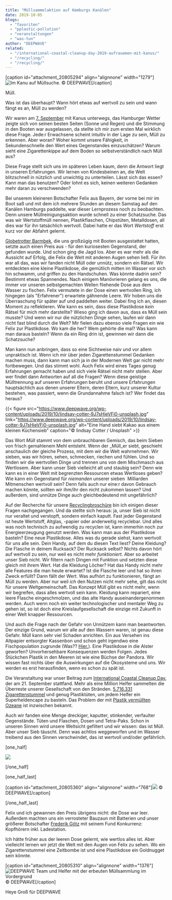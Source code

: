 ```yaml
---
title: "Müllsammelaktion auf Hamburgs Kanälen"
date: 2019-10-05
blogs: 
  - "favoriten"
  - "pplastic-pollution"
  - "veranstaltungen"
  - "was-tun"
author: "DEEPWAVE"
related: 
  - "/international-coastal-cleanup-day-2019-aufrauemen-mit-kanus/"
  - "/recycling/"
  - "/recycling/"
---
```


\[caption id="attachment\_20805294" align="alignnone" width="1279"\]![Im Kanu auf Müllsuche.](https://www.deepwave.org/wp-content/uploads/2019/09/Muellsammlung_Header.jpeg) © DEEPWAVE\[/caption\]

Müll.

Was ist das überhaupt? Wann hört etwas auf wertvoll zu sein und wann fängt es an, Müll zu werden?

Wir waren am [7\. September](https://www.deepwave.org/international-coastal-cleanup-day-2019-aufrauemen-mit-kanus/) mit Kanus unterwegs, das Hamburger Wetter zeigte sich von seinen besten Seiten (Sonne und Regen) und die Stimmung in den Booten war ausgelassen, da stellte ich mir zum ersten Mal wirklich diese Frage. Jede:r Erwachsene scheint intuitiv in der Lage zu sein, Müll zu erkennen. Aber woran? Woher kommt unsere Fähigkeit, in Sekundenschnelle den Wert eines Gegenstandes einzuschätzen? Warum sieht eine Zigarettenkippe auf dem Boden so selbstverständlich nach Müll aus?

Diese Frage stellt sich uns im späteren Leben kaum, denn die Antwort liegt in unseren Erfahrungen. Wir lernen von Kindesbeinen an, die Welt blitzschnell in nützlich und unwichtig zu unterteilen. Lässt sich das essen? Kann man das benutzen? Oder lohnt es sich, keinen weiteren Gedanken mehr daran zu verschwenden?

Bei unserem kleineren Botschafter Felix aus Bayern, der vorne bei mir im Boot saß und mit dem ich mehrere Stunden an diesem Samstag auf den Kanälen Hamburgs paddelte, war dieser Lernprozess noch zu beobachten. Denn unsere Müllreinigungsaktion wurde schnell zu einer Schatzsuche. Das was wir Wertstoffmüll nennen, Plastikflaschen, Chipstüten, Metalldosen, all dies war für ihn tatsächlich wertvoll. Dabei hatte er das Wort _Wertstoff_ erst kurz vor der Abfahrt gelernt.

[Globetrotter Barmbek](https://www.globetrotter.de/ueber-globetrotter/nachhaltigkeit/), die uns großzügig mit Booten ausgestattet hatten, setzte auch einen Preis aus - für den kuriosesten Gegenstand, der gefunden wurde. Und schon ging die Jagd los. Aber es war mehr als die Aussicht auf Erfolg, die Felix die Welt mit anderen Augen sehen ließ. Für ihn war all das, was wir fanden nicht Müll oder unnütz, sondern ein Rätsel. Wir entdeckten eine kleine Plastikdose, die gemütlich mitten im Wasser vor sich hin schwamm, und griffen zu den Handschuhen. Was könnte dadrin sein? Bestimmt etwas Spannendes. Nach einigem Manövrieren gelang es uns, die immer vor unseren selbstgemachten Wellen fliehende Dose aus dem Wasser zu fischen. Felix vermutete in der Dose einen wertvollen Ring, ich hingegen (als "Erfahrener") erwartete gähnende Leere. Wir hoben uns die Überraschung für später auf und paddelten weiter. Dabei fing ich an, diesen Moment zu reflektieren. Wie kann es sein, dass diese Plastikdose _kein_ Rätsel für mich mehr darstellte? Wieso ging ich davon aus, dass es Müll sein musste? Und wenn wir nur die nützlichen Dinge sehen, laufen wir dann nicht fast blind durch die Welt? Mir fielen dazu ebenso viele Fragen ein wie Felix zur Plastikdose. Wo kam die her? Wem gehörte die mal? Was kann man daraus basteln? Wenn da ein Ring drin ist, gewinnen wir dann die Schatzsuche?

Man kann nun anbringen, dass so eine Sichtweise naiv und vor allem unpraktisch ist. Wenn ich mir über jeden Zigarettenstummel Gedanken machen muss, dann kann man sich ja in der Modernen Welt gar nicht mehr fortbewegen. Und das stimmt wohl. Auch Felix wird eines Tages genug Erfahrungen gemacht haben und sich viele Rätsel nicht mehr stellen. Aber wer findet dann Antworten auf all die Fragen? Wenn diese geistige Mülltrennung auf unseren Erfahrungen beruht und unsere Erfahrungen hauptsächlich aus denen unserer Eltern, deren Eltern, kurz unserer Kultur bestehen, was passiert, wenn die Grundannahme falsch ist? Wer findet das heraus?

{{< figure src="https://www.deepwave.org/wp-content/uploads/2019/10/lindsay-cotter-9J7sHieVFi0-unsplash.jpg" link="https://www.deepwave.org/wp-content/uploads/2019/10/lindsay-cotter-9J7sHieVFi0-unsplash.jpg" alt="Eine Hand siebt Kakao aus einem kleinen Küchensieb" caption="© lindsay Cotter / Unsplash" >}}

Das Wort _Müll_ stammt von dem unbrauchbaren Gemisch, das beim Sieben von frisch gemahlenem Mehl entsteht. Wenn der _Müll_er siebt, geschieht anschaulich der gleiche Prozess, mit dem wir die Welt wahrnehmen. Wir sieben, was wir hören, sehen, schmecken, riechen und fühlen. Und so finden wir die wertvollen Dinge und trennen uns von dem Mischmasch aus Wertlosem. Aber kann unser Sieb vielleicht alt und staubig sein? Denn wie kann es in einer Welt mit begrenzten Ressourcen etwas Wertloses geben? Wie kann ein Gegenstand für _niemanden_ unserer sieben  Milliarden Mitmenschen wertvoll sein? Denn falls auch nur eine:r davon Gebrauch machen könnte, sollten wir ihm/ihr den nicht zukommen lassen? Und außerdem, sind unnütze Dinge auch gleichbedeutend mit ungefährlich?

Auf der Recherche für unsere [Recyclingbroschüre](https://www.deepwave.org/recycling/) bin ich einigen dieser Fragen nachgegangen. Und da stellte sich heraus: ja, unser Sieb ist nicht nur veraltet und verstopft, sondern einfach kaputt. Fast jeder Gegenstand ist heute Wertstoff, Altglas, -papier oder anderweitig recyclebar. Und alles was noch technisch zu aufwendig zu recyclen ist, kann immerhin noch zur Energieerzeugung genutzt werden. Was kann man aus der Plastikdose basteln? Eine neue Plastikdose. Alles was du gerade siehst, kann wertvoll für uns alle sein. Dein Handy, auf dem du diesen Text liest? Deine Kleidung? Die Flasche in deinem Rucksack? Der Rucksack selbst? Nichts davon hört auf wertvoll zu sein, nur weil es nicht mehr _funktioniert._ Aber so arbeitet unser Sieb nicht. Wir filtern nach Dingen mit Funktion und setzten diese gleich mit ihrem Wert. Hat die Kleidung Löcher? Hat das Handy nicht mehr alle Features die man heute erwartet? Ist die Flasche leer und hat so ihren Zweck erfüllt? Dann fällt der Wert. Was aufhört zu funktionieren, fängt an Müll zu werden. Aber nur weil _ich_ den Nutzen nicht mehr sehe, gilt das nicht für unsere Weltgemeinschaft. Das Konzept Müll gibt es nicht mehr, wenn wir begreifen, dass alles wertvoll sein kann. Kleidung kann repariert, eine leere Flasche eingeschmolzen, und das alte Handy auseinandergenommen werden. Auch wenn noch ein weiter technologischer und mentaler Weg zu gehen ist, so ist doch eine Kreislaufgesellschaft die einzige mit Zukunft in einer Welt knapper Ressourcen.

Und auch die Frage nach der Gefahr von Unnützem kann man beantworten. Der einzige Grund, warum wir alle auf den Wassern waren, ist genau diese Gefahr. Müll kann sehr viel Schaden anrichten. Ein aus Versehen ins Altpapier entsorgter Kassenbon und schon geht irgendwo eine Fischpopulation zugrunde (Was?? [Hier.](https://www.deepwave.org/recycling/)). Eine Plastikdose in die Alster geworfen? Unvorhersehbare Konsequenzen werden Folgen. Jedes Stückchen Plastik in den Meeren ist wie eine Büchse der Pandora. Wir wissen fast nichts über die Auswirkungen auf die Ökosysteme und uns. Wir werden es erst herausfinden, wenn es schon zu spät ist.

Die Veranstaltung war unser Beitrag zum [International Coastal Cleanup Day](https://oceanconservancy.org/trash-free-seas/international-coastal-cleanup/), der am 21. September stattfand. Mehr als eine Million Helfer sammelten die Überreste unserer Gesellschaft von den Stränden. [5.716.331 Zigarettenstummel](https://oceanconservancy.org/wp-content/uploads/2019/09/Final-2019-ICC-Report.pdf) und genug Plastiktüten, um jedem Helfer ein Superheldencape zu basteln. Das Problem der mit [Plastik vermüllten Ozeane](https://www.deepwave.org/bluestraw-kampagne/plastic-pollution-blog/) ist inzwischen bekannt.

Auch wir fanden eine Menge dreckiger, kaputter, stinkender, verfaulter Gegenstände. Tüten und Flaschen, Dosen und Tetra-Paks. Schon in unseren Sinnen wird unsere Weltsicht gefiltert und wir wissen: das ist Müll. Aber unser Sieb täuscht. Denn was achtlos weggeworfen und im Wasser treibend aus den Sinnen verschwindet, das ist wertvoll und/oder gefährlich. 

\[one\_half\]

![](https://www.deepwave.org/wp-content/uploads/2019/09/Plastikmüll_aus_Hamburg.jpeg)

\[/one\_half\]

\[one\_half\_last\]

\[caption id="attachment\_20805360" align="alignnone" width="768"\]![](https://www.deepwave.org/wp-content/uploads/2019/09/Strandmüllsammlung-2.jpeg) © DEEPWAVE\[/caption\]

\[/one\_half\_last\]

Felix und ich gewannen den Preis übrigens nicht: die Dose war leer. Außerdem machten uns ein verrosteter Bauzaun mit Batterien und unser größerer Botschafter [Frederik Götz](https://www.instagram.com/explore/tags/frederikg%C3%B6tz/?hl=de) mit seinem Fund Konkurrenz: Kopfhörern inkl. Ladestation.

Ich hätte früher aus der leeren Dose gelernt, wie wertlos alles ist. Aber vielleicht lernen wir jetzt die Welt mit den Augen von Felix zu sehen. Wo ein Zigarettenstummel eine Zeitbombe ist und eine Plastikdose ein Goldnugget sein könnte.

\[caption id="attachment\_20805310" align="alignnone" width="1376"\]![DEEPWAVE Team und Helfer mit der erbeuten Müllsammlung im Vordergrund](https://www.deepwave.org/wp-content/uploads/2019/09/Müllsammelteam_DEEPWAVE.jpeg) © DEEPWAVE\[/caption\]

Heye Groß für DEEPWAVE
